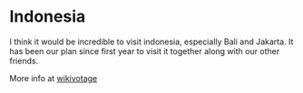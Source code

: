 # Indonesia

I think it would be incredible to visit indonesia, especially Bali and Jakarta. It has been our plan since first year to visit it together along with our other friends.

More info at [wikivotage](https://en.wikipedia.org/wiki/Indonesia)